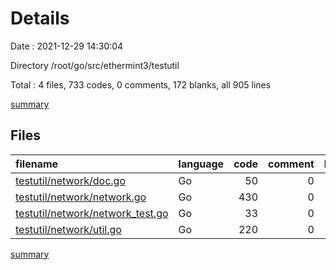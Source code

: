 # Details

Date : 2021-12-29 14:30:04

Directory /root/go/src/ethermint3/testutil

Total : 4 files,  733 codes, 0 comments, 172 blanks, all 905 lines

[summary](results.md)

## Files
| filename | language | code | comment | blank | total |
| :--- | :--- | ---: | ---: | ---: | ---: |
| [testutil/network/doc.go](/testutil/network/doc.go) | Go | 50 | 0 | 16 | 66 |
| [testutil/network/network.go](/testutil/network/network.go) | Go | 430 | 0 | 83 | 513 |
| [testutil/network/network_test.go](/testutil/network/network_test.go) | Go | 33 | 0 | 14 | 47 |
| [testutil/network/util.go](/testutil/network/util.go) | Go | 220 | 0 | 59 | 279 |

[summary](results.md)